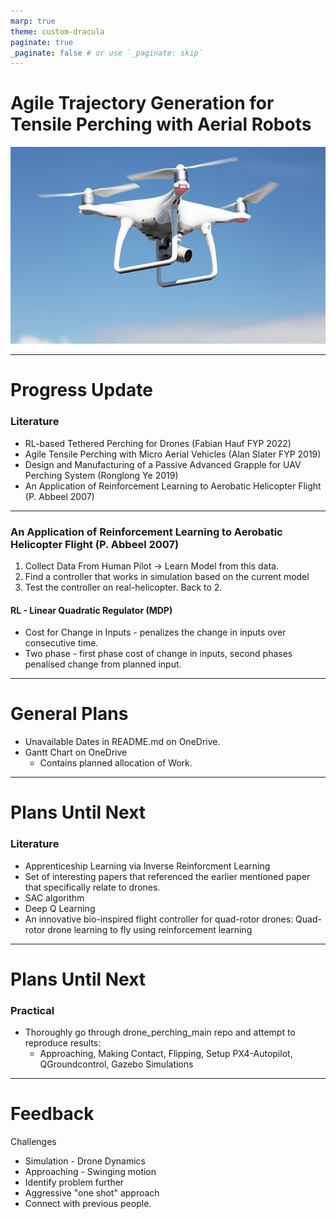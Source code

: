 ```yaml
---
marp: true
theme: custom-dracula
paginate: true
_paginate: false # or use `_paginate: skip`
---
```


# Agile Trajectory Generation for Tensile Perching with Aerial Robots

![h:350](simple_drone_img.png)

---
# Progress Update
### Literature
- RL-based Tethered Perching for Drones (Fabian Hauf FYP 2022)
- Agile Tensile Perching with Micro Aerial Vehicles (Alan Slater FYP 2019)
- Design and Manufacturing of a Passive Advanced Grapple for UAV Perching System (Ronglong Ye 2019)
- An Application of Reinforcement Learning to Aerobatic Helicopter Flight (P. Abbeel 2007)
      <!-- - controller has to provide continuous feedback during the maneuvers, and cannot, for example, use a period of hovering to correct errors -->
---
### An Application of Reinforcement Learning to Aerobatic Helicopter Flight (P. Abbeel 2007)
1. Collect Data From Human Pilot -> Learn Model from this data.
2. Find a controller that works in simulation based on the current model
3. Test the controller on real-helicopter. Back to 2.
<!-- - only needed 3 iterations in practice. -->
#### RL - Linear Quadratic Regulator (MDP)
<!-- - error state - need to understand further - physics -->
- Cost for Change in Inputs - penalizes the change in inputs over consecutive time.
- Two phase - first phase cost of change in inputs, second phases penalised change from planned input.
<!-- - Used a two-phase control design: the first phase plans a feasible trajectory, the second phase designs the actual controller. -->
<!-- - reward function: 24 features: squared error state variables, the squared inputs, the squared change in inputs between consecutive timesteps, and the squared integral of the error state variables -->
<!-- - Reward Function: Apprenticeship learning . -->
<!-- - apprentice- ship learning via inverse reinforcement learning algorithm [2]. The inverse RL algorithm iteratively provides us with reward weights that result in policies that bring us closer to the expert -->
---
# General Plans
- Unavailable Dates in README.md on OneDrive.
- Gantt Chart on OneDrive 
  - Contains planned allocation of Work.
---
# Plans Until Next
### Literature
- Apprenticeship Learning via Inverse Reinforcment Learning
- Set of interesting papers that referenced the earlier mentioned paper that specifically relate to drones.
- SAC algorithm
- Deep Q Learning
- An innovative bio-inspired flight controller for quad-rotor drones: Quad-rotor drone learning to fly using reinforcement learning
---
# Plans Until Next
### Practical
- Thoroughly go through drone_perching_main repo and attempt to reproduce results:
  - Approaching, Making Contact, Flipping, Setup PX4-Autopilot, QGroundcontrol, Gazebo Simulations
---
# Feedback
Challenges
- Simulation - Drone Dynamics 
- Approaching - Swinging motion
- Identify problem further
- Aggressive "one shot" approach
- Connect with previous people.